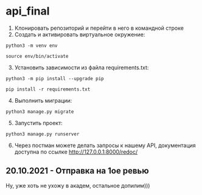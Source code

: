 # api_final

1) Клонировать репозиторий и перейти в него в командной строке
2) Cоздать и активировать виртуальное окружение:

```
python3 -m venv env
```

```
source env/bin/activate
```

3) Установить зависимости из файла requirements.txt:

```
python3 -m pip install --upgrade pip
```

```
pip install -r requirements.txt
```

4) Выполнить миграции:

```
python3 manage.py migrate
```

5) Запустить проект:

```
python3 manage.py runserver
```
6) Через постман можете делать запросы к нашему API, документация доступна по ссылке 
<http://127.0.0.1:8000/redoc/>


## 20.10.2021 - Отправка на 1ое ревью
Ну, уже хоть не ухожу в академ, остальное допилим)))